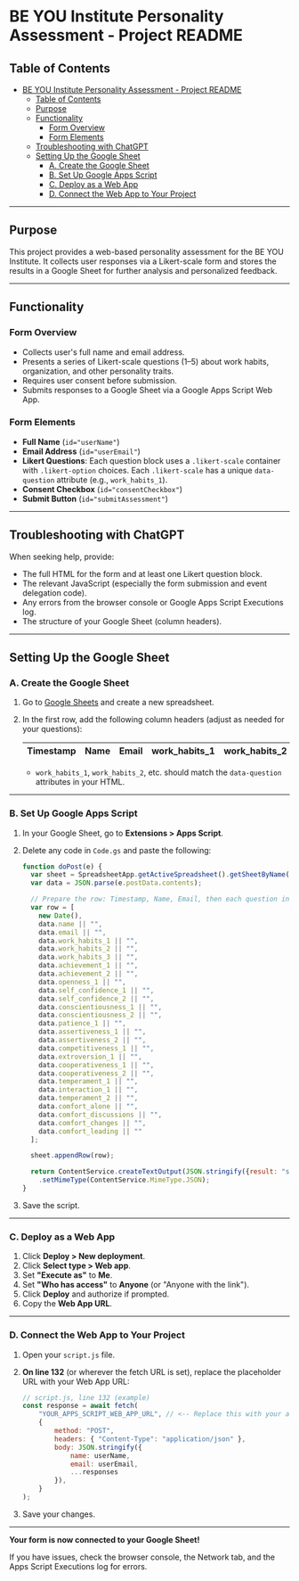 # BE YOU Institute Personality Assessment - Project README

## Table of Contents

- [BE YOU Institute Personality Assessment - Project README](#be-you-institute-personality-assessment---project-readme)
  - [Table of Contents](#table-of-contents)
  - [Purpose](#purpose)
  - [Functionality](#functionality)
    - [Form Overview](#form-overview)
    - [Form Elements](#form-elements)
  - [Troubleshooting with ChatGPT](#troubleshooting-with-chatgpt)
  - [Setting Up the Google Sheet](#setting-up-the-google-sheet)
    - [A. Create the Google Sheet](#a-create-the-google-sheet)
    - [B. Set Up Google Apps Script](#b-set-up-google-apps-script)
    - [C. Deploy as a Web App](#c-deploy-as-a-web-app)
    - [D. Connect the Web App to Your Project](#d-connect-the-web-app-to-your-project)

---

## Purpose

This project provides a web-based personality assessment for the BE YOU Institute. It collects user responses via a Likert-scale form and stores the results in a Google Sheet for further analysis and personalized feedback.

---

## Functionality

### Form Overview

- Collects user's full name and email address.
- Presents a series of Likert-scale questions (1–5) about work habits, organization, and other personality traits.
- Requires user consent before submission.
- Submits responses to a Google Sheet via a Google Apps Script Web App.

### Form Elements

- **Full Name** (`id="userName"`)
- **Email Address** (`id="userEmail"`)
- **Likert Questions**: Each question block uses a `.likert-scale` container with `.likert-option` choices. Each `.likert-scale` has a unique `data-question` attribute (e.g., `work_habits_1`).
- **Consent Checkbox** (`id="consentCheckbox"`)
- **Submit Button** (`id="submitAssessment"`)

---

## Troubleshooting with ChatGPT

When seeking help, provide:

- The full HTML for the form and at least one Likert question block.
- The relevant JavaScript (especially the form submission and event delegation code).
- Any errors from the browser console or Google Apps Script Executions log.
- The structure of your Google Sheet (column headers).

---

## Setting Up the Google Sheet

### A. Create the Google Sheet

1. Go to [Google Sheets](https://sheets.google.com) and create a new spreadsheet.
2. In the first row, add the following column headers (adjust as needed for your questions):

    | Timestamp | Name | Email | work_habits_1 | work_habits_2 | ... |
    | --------- | ---- | ----- | ------------- | ------------- | --- |

   - `work_habits_1`, `work_habits_2`, etc. should match the `data-question` attributes in your HTML.

---

### B. Set Up Google Apps Script

1. In your Google Sheet, go to **Extensions > Apps Script**.
2. Delete any code in `Code.gs` and paste the following:

    ```javascript
    function doPost(e) {
      var sheet = SpreadsheetApp.getActiveSpreadsheet().getSheetByName('beyouprofileinsights'); // Change 'Sheet1' if needed
      var data = JSON.parse(e.postData.contents);

      // Prepare the row: Timestamp, Name, Email, then each question in order
      var row = [
        new Date(),
        data.name || "",
        data.email || "",
        data.work_habits_1 || "",
        data.work_habits_2 || "",
        data.work_habits_3 || "",
        data.achievement_1 || "",
        data.achievement_2 || "",
        data.openness_1 || "",
        data.self_confidence_1 || "",
        data.self_confidence_2 || "",
        data.conscientiousness_1 || "",
        data.conscientiousness_2 || "",
        data.patience_1 || "",
        data.assertiveness_1 || "",
        data.assertiveness_2 || "",
        data.competitiveness_1 || "",
        data.extroversion_1 || "",
        data.cooperativeness_1 || "",
        data.cooperativeness_2 || "",
        data.temperament_1 || "",
        data.interaction_1 || "",
        data.temperament_2 || "",
        data.comfort_alone || "",
        data.comfort_discussions || "",
        data.comfort_changes || "",
        data.comfort_leading || ""
      ];

      sheet.appendRow(row);

      return ContentService.createTextOutput(JSON.stringify({result: "success"}))
        .setMimeType(ContentService.MimeType.JSON);
    }
    ```

3. Save the script.

---

### C. Deploy as a Web App

1. Click **Deploy > New deployment**.
2. Click **Select type > Web app**.
3. Set **"Execute as"** to **Me**.
4. Set **"Who has access"** to **Anyone** (or "Anyone with the link").
5. Click **Deploy** and authorize if prompted.
6. Copy the **Web App URL**.

---

### D. Connect the Web App to Your Project

1. Open your `script.js` file.
2. **On line 132** (or wherever the fetch URL is set), replace the placeholder URL with your Web App URL:

    ```javascript
    // script.js, line 132 (example)
    const response = await fetch(
        "YOUR_APPS_SCRIPT_WEB_APP_URL", // <-- Replace this with your actual URL
        {
            method: "POST",
            headers: { "Content-Type": "application/json" },
            body: JSON.stringify({
                name: userName,
                email: userEmail,
                ...responses
            }),
        }
    );
    ```

3. Save your changes.

---

**Your form is now connected to your Google Sheet!**

If you have issues, check the browser console, the Network tab, and the Apps Script Executions log for errors.
